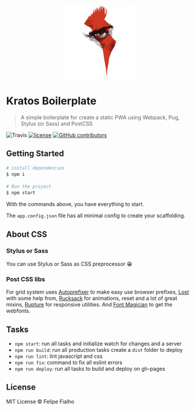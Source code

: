 <p align="center">
  <img src="src/images/logo.png" width="200">
</p>

# Kratos Boilerplate

> A simple boilerplate for create a static PWA using Webpack, Pug, Stylus (or Sass) and PostCSS

![Travis](https://img.shields.io/travis/LFeh/kratos.svg)
[![license](https://img.shields.io/github/license/LFeh/kratos.svg)](./license.md)
[![GitHub contributors](https://img.shields.io/github/contributors/LFeh/kratos.svg)](https://github.com/LFeh/piano/graphs/contributors)

## Getting Started

```sh
# install dependencies
$ npm i

# Run the project
$ npm start
```

With the commands above, you have everything to start.

The `app.config.json` file has all minimal config to create your scaffolding.

## About CSS

### Stylus or Sass

You can use Stylus or Sass as CSS preprocessor 😁

### Post CSS libs

For grid system uses [Autoprefixer](https://github.com/postcss/autoprefixer) to make easy use browser prefixes, [Lost](https://github.com/peterramsing/lost) with some help from, [Rucksack](http://simplaio.github.io/rucksack/) for animations, reset and a lot of great mixins, [Rupture](https://github.com/jenius/rupture) for responsive utilities. And [Font Magician](https://github.com/jonathantneal/postcss-font-magician/) to get the webfonts.

## Tasks

- `npm start`: run all tasks and initialize watch for changes and a server
- `npm run build`: run all production tasks create a `dist` folder to deploy
- `npm run lint`: lint javascript and css
- `npm run fix`: command to fix all eslint errors
- `npm run deploy`: run all tasks to build and deploy on gh-pages

## License

MIT License © Felipe Fialho
